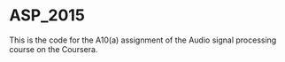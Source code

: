 # ASP_2015
This is the code for the A10(a) assignment of the Audio signal processing course on the Coursera.
